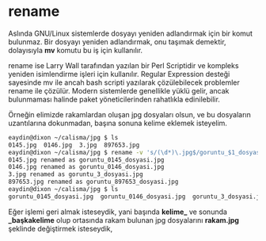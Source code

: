 # rename

Aslında GNU/Linux sistemlerde dosyayı yeniden adlandırmak için bir komut bulunmaz. Bir dosyayı yeniden adlandırmak, onu taşımak demektir, dolayısıyla **mv** komutu bu iş için kullanılır.

rename ise Larry Wall tarafından yazılan bir Perl Scriptidir ve kompleks yeniden isimlendirme işleri için kullanılır. Regular Expression desteği sayesinde mv ile ancah bash scripti yazılarak çözülebilecek problemler rename ile çözülür. Modern sistemlerde genellikle yüklü gelir, ancak bulunmaması halinde paket yöneticilerinden rahatlıkla edinilebilir.

Örneğin elimizde rakamlardan oluşan jpg dosyaları olsun, ve bu dosyaların uzantılarına dokunmadan, başına sonuna kelime eklemek isteyelim.

```bash
eaydin@dixon ~/calisma/jpg $ ls
0145.jpg  0146.jpg  3.jpg  897653.jpg
eaydin@dixon ~/calisma/jpg $ rename -v 's/(\d*)\.jpg$/goruntu_$1_dosyasi\.jpg/' *.jpg
0145.jpg renamed as goruntu_0145_dosyasi.jpg
0146.jpg renamed as goruntu_0146_dosyasi.jpg
3.jpg renamed as goruntu_3_dosyasi.jpg
897653.jpg renamed as goruntu_897653_dosyasi.jpg
eaydin@dixon ~/calisma/jpg $ ls
goruntu_0145_dosyasi.jpg  goruntu_0146_dosyasi.jpg  goruntu_3_dosyasi.jpg  goruntu_897653_dosyasi.jpg
```

Eğer işlemi geri almak isteseydik, yani başında **kelime_** ve sonunda **_başkakelime** olup ortasında rakam bulunan jpg dosyalarını **rakam.jpg** şeklinde değiştirmek isteseydik,

